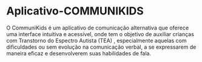 # Aplicativo-COMMUNIKIDS
O CommuniKids é um aplicativo de comunicação alternativa que oferece uma interface intuitiva e acessível, onde tem o objetivo de auxiliar crianças com Transtorno do Espectro Autista (TEA) , especialmente aquelas com dificuldades ou sem evolução na comunicação verbal, a se expressarem de maneira eficaz e desenvolverem suas habilidades de fala.
